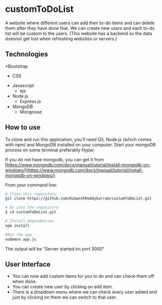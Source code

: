 # customToDoList
A website where different users can add their to-do items and can delete them after they have done that.
We can create new users and each to-do list will be custom to the users.
(This website has a backend so the data doesnot get lost when refreshing websites or servers.)

## Technologies
*Bootstrap
  - CSS
* Javascript
  - ejs
* Node.js
  - Express.js
* MongoDB
  - Mongoose

## How to use
To clone and run this application, you'll need Git, Node.js (which comes with npm) and MongoDB installed on your computer. 
Start your mongoDB process on some terminal preferably Hyper.

If you do not have mongodb, you can get it from [https://www.mongodb.com/docs/manual/tutorial/install-mongodb-on-windows/](https://www.mongodb.com/docs/manual/tutorial/install-mongodb-on-windows/)

From your command line:
```bash
# Clone this repository
git clone https://github.com/HimanthReddyGurram/customToDoList.git

# Go into the repository
$ cd customToDoList.git

# Install dependencies
npm install

#Run the app
nodemon app.js
```
The output will be "Server started on port 3000"

## User Interface
* You can now add custom items for you to do and can check-them off when done.
* You can create new user by clicking on add item.
* There is a dropdown menu where we can check every user added and just by clicking on them we can switch to that user.
